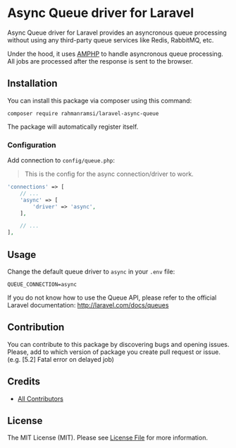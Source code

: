 Async Queue driver for Laravel
======================
Async Queue driver for Laravel provides an asyncronous queue processing without using any third-party queue services like Redis, RabbitMQ, etc.

Under the hood, it uses [AMPHP](https://amphp.org/) to handle asyncronous queue processing. All jobs are processed after the response is sent to the browser.


## Installation

You can install this package via composer using this command:

```
composer require rahmanramsi/laravel-async-queue
```

The package will automatically register itself.

### Configuration

Add connection to `config/queue.php`:

> This is the config for the async connection/driver to work.

```php
'connections' => [
    // ...
    'async' => [
        'driver' => 'async',
    ],

    // ...    
],
```

## Usage
Change the default queue driver to `async` in your `.env` file:

```env
QUEUE_CONNECTION=async
```

If you do not know how to use the Queue API, please refer to the official Laravel documentation: http://laravel.com/docs/queues

## Contribution

You can contribute to this package by discovering bugs and opening issues. Please, add to which version of package you
create pull request or issue. (e.g. [5.2] Fatal error on delayed job)

## Credits

- [All Contributors](../../contributors)

## License

The MIT License (MIT). Please see [License File](LICENSE.md) for more information.